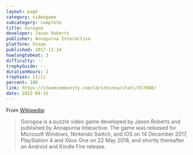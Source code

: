 ```yaml
---
layout: page
category: videogame
subcategory: complete
title: Gorogoa
developer: Jason Roberts
publisher: Annapurna Interactive
platform: Steam
published: 2017-12-14
howlongtobeat: 3
difficulty: --
trophyGuide: --
durationHours: 2
trophies: 11/11
percent: 100
link: https://steamcommunity.com/id/steinea/stats/557600/
date: 2022-09-15
---
```


From [Wikipedia](https://en.wikipedia.org/wiki/Gorogoa):

> Gorogoa is a puzzle video game developed by Jason Roberts and published by Annapurna Interactive. The game was released for Microsoft Windows, Nintendo Switch, and iOS on 14 December 2017, PlayStation 4 and Xbox One on 22 May 2018, and shortly thereafter an Android and Kindle Fire release.

